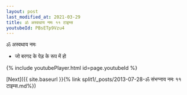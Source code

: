 ```yaml
---
layout: post
last_modified_at: 2021-03-29
title: ॐ अस्वथाय नमः ११ टाइम्स
youtubeId: PBsETp9Vzu4
---
```

 
 
 ॐ अस्वथाय नमः  
 
 -  जो बरगद के पेड़ के रूप में हो 
 
  
 
  
 
 
 
 
 
 


{% include youtubePlayer.html id=page.youtubeId %}
 
[Next]({{ site.baseurl }}{% link  split1/_posts/2013-07-28-ॐ संभग्नाय नमः ११ टाइम्स.md%})
 
